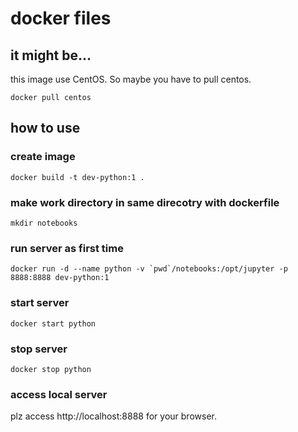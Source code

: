# docker files
## it might be...
this image use CentOS. So maybe you have to pull centos.
```
docker pull centos
```

## how to use

### create image
```
docker build -t dev-python:1 .
```

### make work directory in same direcotry with dockerfile
```
mkdir notebooks
```

### run server as first time
```
docker run -d --name python -v `pwd`/notebooks:/opt/jupyter -p 8888:8888 dev-python:1
```

### start server
```
docker start python
```

### stop server
```
docker stop python
```

### access local server
plz access http://localhost:8888 for your browser.
